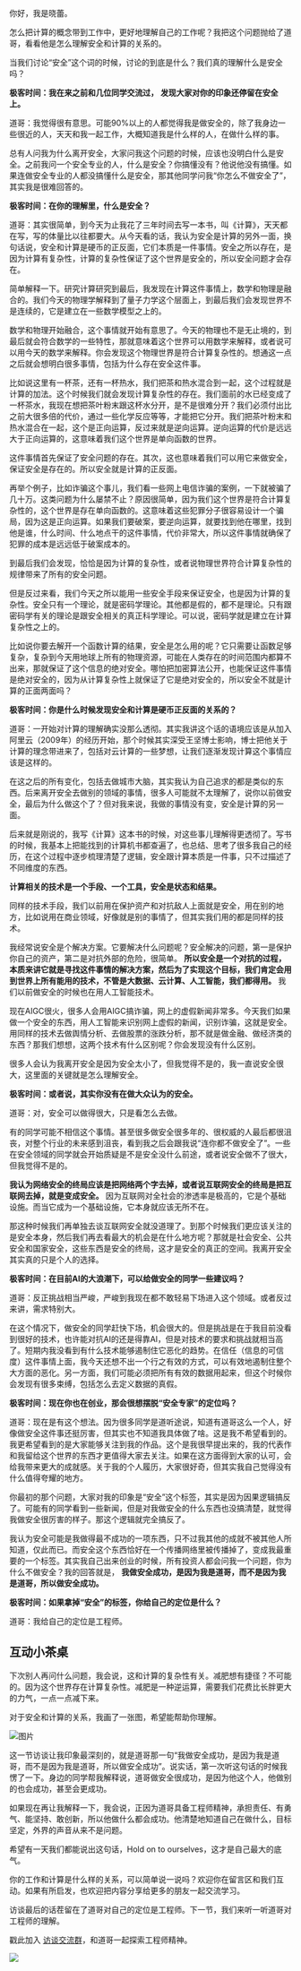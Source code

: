 你好，我是晓蕾。

怎么把计算的概念带到工作中，更好地理解自己的工作呢？我把这个问题抛给了道哥，看看他是怎么理解安全和计算的关系的。

当我们讨论“安全”这个词的时候，讨论的到底是什么？我们真的理解什么是安全吗？

**极客时间：我在来之前和几位同学交流过，** **发现大家对你的印象还停留在安全上。**

道哥：我觉得很有意思。可能90%以上的人都觉得我是做安全的，除了我身边一些很近的人，天天和我一起工作，大概知道我是什么样的人，在做什么样的事。

总有人问我为什么离开安全，大家问我这个问题的时候，应该也没明白什么是安全。之前我问一个安全专业的人，什么是安全？你搞懂没有？他说他没有搞懂。如果连做安全专业的人都没搞懂什么是安全，那其他同学问我“你怎么不做安全了”，其实我是很难回答的。

**极客时间：在你的理解里，什么是安全？**

道哥：其实很简单，到今天为止我花了三年时间去写一本书，叫《计算》，天天都在写，写的体量比以往都要大。从今天看的话，我认为安全是计算的另外一面，换句话说，安全和计算是硬币的正反面，它们本质是一件事情。安全之所以存在，是因为计算有复杂性，计算的复杂性保证了这个世界是安全的，所以安全问题才会存在。

简单解释一下。研究计算研究到最后，我发现在计算这件事情上，数学和物理是融合的。我们今天的物理学解释到了量子力学这个层面上，到最后我们会发现世界不是连续的，它是建立在一些数学模型之上的。

数学和物理开始融合，这个事情就开始有意思了。今天的物理也不是无止境的，到最后就会符合数学的一些特性，那就意味着这个世界可以用数学来解释，或者说可以用今天的数学来解释。你会发现这个物理世界是符合计算复杂性的。想通这一点之后就会想明白很多事情，包括为什么存在安全这件事。

比如说这里有一杯茶，还有一杯热水，我们把茶和热水混合到一起，这个过程就是计算的加法。这个时候我们就会发现计算复杂性的存在。我们面前的水已经变成了一杯茶水，我现在想把茶叶粉末跟这杯水分开，是不是很难分开？我们必须付出比之前大很多倍的代价，通过一些化学反应等等，才能把它分开。我们把茶叶粉末和热水混合在一起，这个是正向运算，反过来就是逆向运算。逆向运算的代价是远远大于正向运算的，这意味着我们这个世界是单向函数的世界。

这件事情首先保证了安全问题的存在。其次，这也意味着我们可以用它来做安全，保证安全是存在的。所以安全就是计算的正反面。

再举个例子，比如诈骗这个事儿，我们看一些网上电信诈骗的案例，一下就被骗了几十万。这类问题为什么屡禁不止？原因很简单，因为我们这个世界是符合计算复杂性的，这个世界是存在单向函数的。这意味着这些犯罪分子很容易设计一个骗局，因为这是正向运算。如果我们要破案，要逆向运算，就要找到他在哪里，找到他是谁，什么时间、什么地点干的这件事情，代价非常大，所以这件事情就确保了犯罪的成本是远远低于破案成本的。

到最后我们会发现，恰恰是因为计算的复杂性，或者说物理世界符合计算复杂性的规律带来了所有的安全问题。

但是反过来看，我们今天之所以能用一些安全手段来保证安全，也是因为计算的复杂性。安全只有一个理论，就是密码学理论。其他都是假的，都不是理论。只有跟密码学有关的理论是跟安全相关的真正科学理论。可以说，密码学就是建立在计算复杂性之上的。

比如说你要去解开一个函数计算的结果，安全是怎么用的呢？它只需要让函数足够复杂，复杂到今天用地球上所有的物理资源，可能在人类存在的时间范围内都算不出来，那就保证了这个信息的绝对安全。哪怕把加密算法公开，也能保证这件事情是绝对安全的，因为从计算复杂性上就保证了它是绝对安全的，所以安全不就是计算的正面两面吗？

**极客时间：你是什么时候发现安全和计算是硬币正反面的关系的？**

道哥：一开始对计算的理解确实没那么透彻。其实我讲这个话的语境应该是从加入阿里云（2009年）的经历开始，那个时候其实深受王坚博士影响，博士把他关于计算的理念带进来了，包括对云计算的一些梦想，让我们逐渐发现计算这个事情应该是这样的。

在这之后的所有变化，包括去做城市大脑，其实我认为自己追求的都是类似的东西。后来离开安全去做别的领域的事情，很多人可能就不太理解了，说你以前做安全，最后为什么做这个了？但对我来说，我做的事情没有变，安全是计算的另一面。

后来就是刚说的，我写《计算》这本书的时候，对这些事儿理解得更透彻了。写书的时候，我基本上把能找到的计算机书都查遍了，也总结、思考了很多我自己的经历，在这个过程中逐步梳理清楚了逻辑，安全跟计算本质是一件事，只不过描述了不同维度的东西。

**计算相关的技术是一个手段、一个工具，安全是状态和结果。**

同样的技术手段，我们以前用在保护资产和对抗敌人上面就是安全，用在别的地方，比如说用在商业领域，好像就是别的事情了，但其实我们用的都是同样的技术。

我经常说安全是个解决方案。它要解决什么问题呢？安全解决的问题，第一是保护你自己的资产，第二是对抗外部的危险，很简单。 **所以安全是一个对抗的过程，本质来讲它就是寻找这件事情的解决方案，然后为了实现这个目标，我们肯定会用到世界上所有能用的技术，不管是大数据、云计算、人工智能，我们都得用。** 我们以前做安全的时候也在用人工智能技术。

现在AIGC很火，很多人会用AIGC搞诈骗，网上的虚假新闻非常多。今天我们如果做一个安全的东西，用人工智能来识别网上虚假的新闻，识别诈骗，这就是安全。用同样的技术去做舆情分析、去做股票的涨跌分析，那不就是做金融、做经济类的东西？那我们想想，这两个技术有什么区别呢？你会发现没有什么区别。

很多人会认为我离开安全是因为安全太小了，但我觉得不是的，我一直说安全很大，这里面的关键就是怎么理解安全。

**极客时间：或者说，其实你没有在做大众认为的安全。**

道哥：对，安全可以做得很大，只是看怎么去做。

有的同学可能不相信这个事情。甚至很多做安全很多年的、很权威的人最后都很沮丧，对整个行业的未来感到沮丧，看到我之后会跟我说“连你都不做安全了”。一些在安全领域的同学就会开始质疑是不是安全没什么前途，或者说安全做不了很大，但我觉得不是的。

**我认为网络安全的终局应该是把网络两个字去掉，或者说互联网安全的终局是把互联网去掉，就是变成安全。** 因为互联网对全社会的渗透率是极高的，它是个基础设施。而当它成为一个基础设施，它本身就应该无所不在。

那这种时候我们再单独去谈互联网安全就没道理了。到那个时候我们更应该关注的是安全本身，然后我们再去看最大的机会是在什么地方呢？那就是社会安全、公共安全和国家安全，这些东西是安全的终局，这才是安全的真正的空间。我离开安全其实真的只是个人的选择。

**极客时间：在目前AI的大浪潮下，可以给做安全的同学一些建议吗？**

道哥：反正挑战相当严峻，严峻到我现在都不敢轻易下场进入这个领域。或者反过来讲，需求特别大。

在这个情况下，做安全的同学赶快下场，机会很大的。但是挑战是在于我目前没看到很好的技术，也许能对抗AI的还是得靠AI，但是对技术的要求和挑战就相当高了。短期内我没看到有什么技术能够遏制住它恶化的趋势。在信任（信息的可信度）这件事情上面，我今天还想不出一个行之有效的方式，可以有效地遏制住整个大方面的恶化。另一方面，我们可能必须把所有有效的数据用起来，但这个时候你会发现有很多束缚，包括怎么去定义数据的真假。

**极客时间：现在你也在创业，那会很想摆脱“安全专家”的定位吗？**

道哥：现在是有这个想法。因为很多同学是道听途说，知道有道哥这么一个人，好像做安全这件事还挺厉害，但其实也不知道我具体做了啥。这是我不希望看到的。我更希望看到的是大家能够关注到我的作品。这个是我很早提出来的，我的代表作和我留给这个世界的东西才更值得大家去关注。如果在这方面得到大家的认可，会给我带来更大的成就感。关于我的个人履历，大家很好奇，但其实我自己觉得没有什么值得夸耀的地方。

你最初的那个问题，大家对我的印象是“安全”这个标签，其实是因为因果逻辑搞反了。可能有的同学看到一些新闻，但是对我做安全的什么东西也没搞清楚，就觉得我做安全很厉害的样子。那这个逻辑就完全搞反了。

我认为安全可能是我做得最不成功的一项东西，只不过我其他的成就不被其他人所知道，仅此而已。而安全这个东西恰好在一个传播网络里被传播掉了，变成我最重要的一个标签。其实我自己出来创业的时候，所有投资人都会问我一个问题，你为什么不做安全？我的回答就是， **我做安全成功，是因为我是道哥，而不是因为我是道哥，所以做安全成功。**

**极客时间：如果拿掉“安全”的标签，你给自己的定位是什么？**

道哥：我给自己的定位是工程师。

## 互动小茶桌

下次别人再问什么问题，我会说，这和计算的复杂性有关。减肥想有捷径？不可能的。因为这个世界存在计算复杂性。减肥是一种逆运算，需要我们花费比长胖更大的力气，一点一点减下来。

对于安全和计算的关系，我画了一张图，希望能帮助你理解。

![图片](https://static001.geekbang.org/resource/image/a5/40/a57898cb74c79fb6dbc350cc5e72bf40.png?wh=1272x1326)

这一节访谈让我印象最深刻的，就是道哥那一句“我做安全成功，是因为我是道哥，而不是因为我是道哥，所以做安全成功”。说实话，第一次听这句话的时候我愣了一下。身边的同学帮我解释说，道哥做安全很成功，是因为他这个人，他做别的也会成功，甚至会更成功。

如果现在再让我解释一下，我会说，正因为道哥具备工程师精神，承担责任、有勇气、能坚持、敢创新，所以他做什么都会成功。他清楚地知道自己在做什么，目标坚定，外界的声音从来不是问题。

希望有一天我们都能说出这句话，Hold on to ourselves，这才是自己最大的底气。

你的工作和计算是什么样的关系，可以简单说一说吗？欢迎你在留言区和我们互动。如果有所启发，也欢迎把内容分享给更多的朋友一起交流学习。

访谈最后的话茬留在了道哥对自己的定位是工程师。下一节，我们来听一听道哥对工程师的理解。

戳此加入 [访谈交流群](http://jinshuju.net/f/ZCfcCK)，和道哥一起探索工程师精神。

![](https://static001.geekbang.org/resource/image/76/6c/76a443534e98f0794c8e408939a2d36c.jpg?wh=4096x1714)